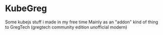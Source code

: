 # KubeGreg
Some kubejs stuff i made in my free time
  Mainly as an "addon" kind of thing to GregTech (gregtech community edition unofficial modern)
